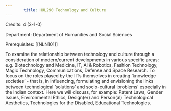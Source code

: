 ```yaml
---
        title: HUL290 Technology and Culture
---
```

Credits: 4 (3-1-0)

Department: Department of Humanities and Social Sciences

Prerequisites: [[NLN101]]

To examine the relationship between technology and culture through a consideration of modern/current developments in various specific areas: e.g. Biotechnology and Medicine, IT, AI & Robotics, Fashion Technology, Magic Technology, Communications, Defense and Space Research. To focus on the roles played by the IITs themselves in creating ‘knowledge societies’ - that is, in influencing, formulating and envisioning the links between technological ‘solutions’ and socio-cultural ‘problems’ especially in the Indian context. Here we will discuss, for example: Patent Laws, Gender Issues, Environmental Ethics, Design(er) and Person(al) Technological Aesthetics, Technologies for the Disabled, Educational Technologies.